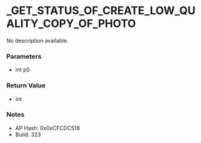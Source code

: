 # _GET_STATUS_OF_CREATE_LOW_QUALITY_COPY_OF_PHOTO

No description available.

### Parameters
* int p0

### Return Value
* int

### Notes
* AP Hash: 0x0xCFCDC518
* Build: 323

